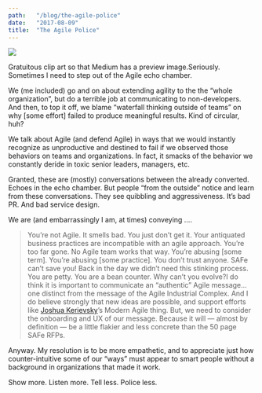 ```yaml
---
path:	"/blog/the-agile-police"
date:	"2017-08-09"
title:	"The Agile Police"
---
```


![](/images/1*kKuWsS9z82xTGJkhkOB4eA.png)

Gratuitous clip art so that Medium has a preview image.Seriously. Sometimes I need to step out of the Agile echo chamber.

We (me included) go and on about extending agility to the the “whole organization”, but do a terrible job at communicating to non-developers. And then, to top it off, we blame “waterfall thinking outside of teams” on why [some effort] failed to produce meaningful results. Kind of circular, huh?

We talk about Agile (and defend Agile) in ways that we would instantly recognize as unproductive and destined to fail if we observed those behaviors on teams and organizations. In fact, it smacks of the behavior we constantly deride in toxic senior leaders, managers, etc.

Granted, these are (mostly) conversations between the already converted. Echoes in the echo chamber. But people “from the outside” notice and learn from these conversations. They see quibbling and aggressiveness. It’s bad PR. And bad service design.

We are (and embarrassingly I am, at times) conveying ….


> You’re not Agile. It smells bad. You just don’t get it. Your antiquated business practices are incompatible with an agile approach. You’re too far gone. No Agile team works that way. You’re abusing [some term]. You’re abusing [some practice]. You don’t trust anyone. SAFe can’t save you! Back in the day we didn’t need this stinking process. You are petty. You are a bean counter. Why can’t you evolve?I do think it is important to communicate an “authentic” Agile message… one distinct from the message of the Agile Industrial Complex. And I do believe strongly that new ideas are possible, and support efforts like [Joshua Kerievsky](https://medium.com/u/28229c304ac9)’s Modern Agile thing. But, we need to consider the onboarding and UX of our message. Because it will — almost by definition — be a little flakier and less concrete than the 50 page SAFe RFPs.

Anyway. My resolution is to be more empathetic, and to appreciate just how counter-intuitive some of our “ways” must appear to smart people without a background in organizations that made it work.

Show more. Listen more. Tell less. Police less.

